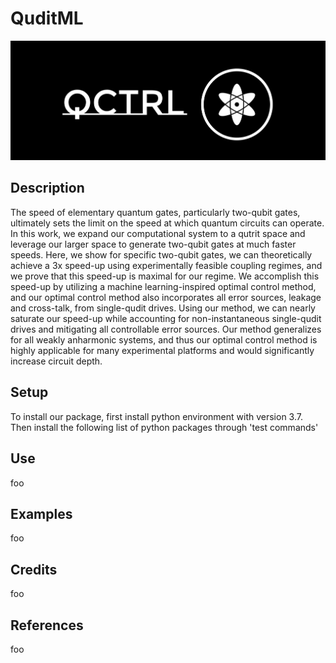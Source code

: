# QuditML

<div align="center">
  <img src="Images/QCTRL2.png" alt="Image Description">
</div>


## Description
The speed of elementary quantum gates, particularly two-qubit gates, ultimately sets the limit on the speed at which quantum circuits can operate. In this work, we expand our computational system to a qutrit space and leverage our larger space to generate two-qubit gates at much faster speeds. Here, we show for specific two-qubit gates, we can theoretically achieve a 3x speed-up using experimentally feasible coupling regimes, and we prove that this speed-up is maximal for our regime. We accomplish this speed-up by utilizing a machine learning-inspired optimal control method, and our optimal control method also incorporates all error sources, leakage and cross-talk, from single-qudit drives. Using our method, we can nearly saturate our speed-up while accounting for non-instantaneous single-qudit drives and mitigating all controllable error sources. Our method generalizes for all weakly anharmonic systems, and thus our optimal control method is highly applicable for many experimental platforms and would significantly increase circuit depth. 

## Setup
To install our package, first install python environment with version 3.7. Then install the following list of python packages through 'test commands'

## Use
foo

## Examples
foo

## Credits 
foo

## References
foo
